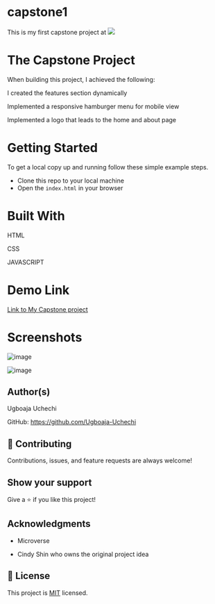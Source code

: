 # capstone1

This is my first capstone project at ![](https://img.shields.io/badge/Microverse-blueviolet)

# The Capstone Project

When building this project, I achieved the following:

I created the features section dynamically

Implemented a responsive hamburger menu for mobile view

Implemented a logo that leads to the home and about page

# Getting Started

To get a local copy up and running follow these simple example steps.

- Clone this repo to your local machine
- Open the `index.html` in your browser

# Built With

HTML

CSS

JAVASCRIPT

# Demo Link

 [Link to My Capstone project](https://ugboaja-uchechi.github.io/capstone1/)

# Screenshots

![image](https://user-images.githubusercontent.com/74814780/133474235-e991d48e-25ea-4a3f-80d2-776d08037441.png)

![image](https://user-images.githubusercontent.com/74814780/133474398-f704ce95-72b8-4262-ac19-82539aa1dbbb.png)

## Author(s)
Ugboaja Uchechi

GitHub: https://github.com/Ugboaja-Uchechi

## 🤝 Contributing

Contributions, issues, and feature requests are always welcome!

## Show your support

Give a ⭐️ if you like this project!

## Acknowledgments

- Microverse

- Cindy Shin who owns the original project idea

## 📝 License

This project is [MIT](./MIT.md) licensed.
